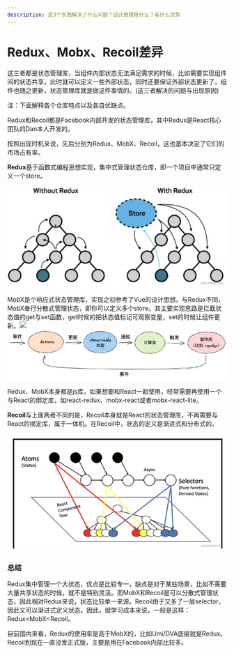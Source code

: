 ```yaml
---
description: 这3个东西解决了什么问题？设计原理是什么？有什么优势
---
```


# Redux、Mobx、Recoil差异

这三者都是状态管理库，当组件内部状态无法满足需求的时候，比如需要实现组件间的状态共享，此时就可以定义一些外部状态，同时还要保证外部状态更新了，组件也随之更新，状态管理库就是做这件事情的。(这三者解决的问题与出现原因)

注：下面解释各个仓库特点以及各自优缺点。

Redux和Recoil都是Facebook内部开发的状态管理库，其中Redux是React核心团队的Dan本人开发的。

按照出现时机来说，先后分别为Redux、MobX、Recoil，这也基本决定了它们的市场占有率。

**Redux**基于函数式编程思想实现，集中式管理状态仓库，即一个项目中通常只定义一个store。

![](<../../.gitbook/assets/image (3) (1).png>)

MobX是个响应式状态管理库，实现之初参考了Vue的设计思想。与Redux不同，MobX奉行分散式管理状态，即你可以定义多个store。其主要实现思路是拦截状态值的get与set函数，get时候的把状态值标记可观察变量，set的时候让组件更新。![](https://secure2.wostatic.cn/static/kGiMEcYgjUSnYSEkJzYH4p/image.png?auth\_key=1690429708-mjocgS3UsTQfDGxGho4wNu-0-c171af56f1f3e9b7a0601309bde9db29\&image\_process=resize,w\_760\&file\_size=545025)\
![](<../../.gitbook/assets/image (4) (1).png>)

Redux、MobX本身都是js库，如果想要和React一起使用，经常需要再使用一个与React的绑定库，如react-redux、mobx-react或者mobx-react-lite。

**Recoil**与上面两者不同的是，Recoil本身就是React的状态管理库，不再需要与React的绑定库，属于一体机。在Recoil中，状态的定义是渐进式和分布式的。

![](<../../.gitbook/assets/image (5).png>)

### 总结

Redux集中管理一个大状态，优点是比较专一，缺点是对于某些场景，比如不需要大量共享状态的时候，就不是特别灵活。而MobX和Recoil是可以分散式管理状态，因此相对Redux来说，状态比较单一来源。Recoil由于又多了一层selector，因此又可以渐进式定义状态。因此，就学习成本来说，一般是这样：Redux\<MobX\<Recoil。

目前国内来看，Redux的使用率是高于MobX的，比如Umi/DVA底层就是Redux。Recoil到现在一直没发正式版，主要是用在Facebook内部比较多。
